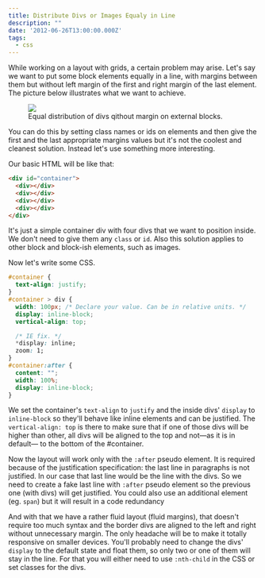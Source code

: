 ```yaml
---
title: Distribute Divs or Images Equaly in Line
description: ""
date: '2012-06-26T13:00:00.000Z'
tags:
  - css
---
```


While working on a layout with grids, a certain problem may arise. Let's say we want to put some block elements equally in a line, with margins between them but without left margin of the first and right margin of the last element. The picture below illustrates what we want to achieve.

<figure>
  <img src="/blog-assets/div-distribute.png">
  <figcaption>Equal distribution of divs qithout margin on external blocks.</figcaption>
</figure>

You can do this by setting class names or ids on elements and then give the first and the last appropriate margins values but it's not the coolest and cleanest solution. Instead let's use something more interesting.

Our basic HTML will be like that:

```html
<div id="container">
  <div></div>
  <div></div>
  <div></div>
  <div></div>
</div>
```

It's just a simple container div with four divs that we want to position inside. We don't need to give them any `class` or `id`. Also this solution applies to other block and block-ish elements, such as images.

Now let's write some CSS.

```css
#container {
  text-align: justify;
}
#container > div {
  width: 100px; /* Declare your value. Can be in relative units. */
  display: inline-block;
  vertical-align: top;

  /* IE fix. */
  *display: inline;
  zoom: 1;
}
#container:after {
  content: "";
  width: 100%;
  display: inline-block;
}
```

We set the container's `text-align` to `justify` and the inside divs' `display` to `inline-block` so they'll behave like inline elements and can be justified. The `vertical-align: top` is there to make sure that if one of those divs will be higher than other, all divs will be aligned to the top and not—as it is in default— to the bottom of the #container.

Now the layout will work only with the `:after` pseudo element. It is required because of the justification specification: the last line in paragraphs is not justified. In our case that last line would be the line with the divs. So we need to create a fake last line with `:after` pseudo element so the previous one (with divs) will get justified. You could also use an additional element (eg. `span`) but it will result in a code redundancy

And with that we have a rather fluid layout (fluid margins), that doesn't require too much syntax and the border divs are aligned to the left and right without unnecessary margin. The only headache will be to make it totally responsive on smaller devices. You'll probably need to change the divs' `display` to the default state and float them, so only two or one of them will stay in the line. For that you will either need to use `:nth-child` in the CSS or set classes for the divs.
